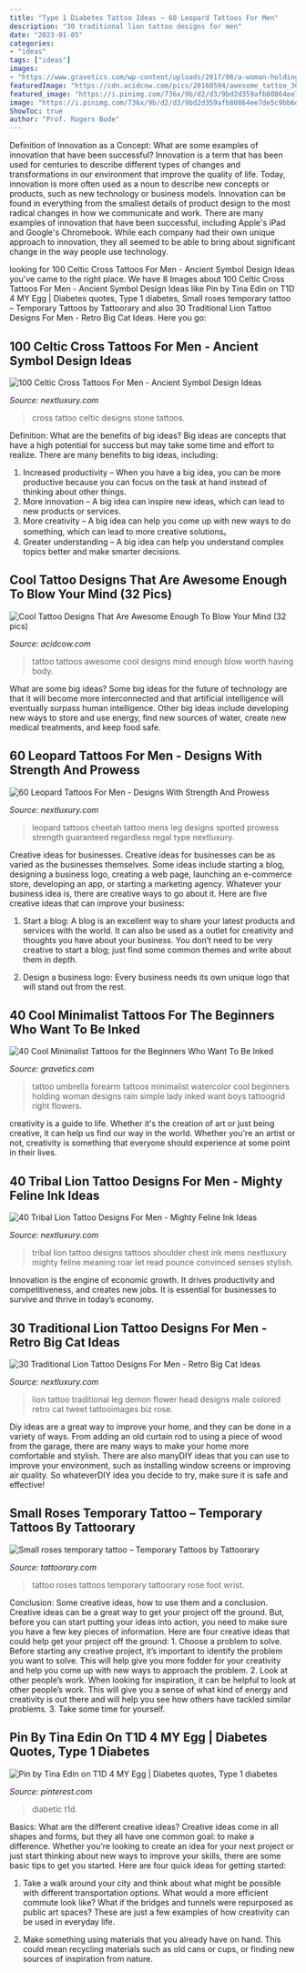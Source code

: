 ```yaml
---
title: "Type 1 Diabetes Tattoo Ideas ~ 60 Leopard Tattoos For Men"
description: "30 traditional lion tattoo designs for men"
date: "2023-01-05"
categories:
- "ideas"
tags: ["ideas"]
images:
- "https://www.gravetics.com/wp-content/uploads/2017/08/a-woman-holding-an-umbrella.jpg"
featuredImage: "https://cdn.acidcow.com/pics/20160504/awesome_tattoo_30.jpg"
featured_image: "https://i.pinimg.com/736x/9b/d2/d3/9bd2d359afb80864ee7de5c9bb6d3944.jpg"
image: "https://i.pinimg.com/736x/9b/d2/d3/9bd2d359afb80864ee7de5c9bb6d3944.jpg"
ShowToc: true
author: "Prof. Rogers Bode"
---
```



Definition of Innovation as a Concept: What are some examples of innovation that have been successful?
Innovation is a term that has been used for centuries to describe different types of changes and transformations in our environment that improve the quality of life. Today, innovation is more often used as a noun to describe new concepts or products, such as new technology or business models. Innovation can be found in everything from the smallest details of product design to the most radical changes in how we communicate and work.
There are many examples of innovation that have been successful, including Apple's iPad and Google's Chromebook. While each company had their own unique approach to innovation, they all seemed to be able to bring about significant change in the way people use technology.

	

		
looking for 100 Celtic Cross Tattoos For Men - Ancient Symbol Design Ideas you've came to the right place. We have 8 Images about 100 Celtic Cross Tattoos For Men - Ancient Symbol Design Ideas like Pin by Tina Edin on T1D 4 MY Egg | Diabetes quotes, Type 1 diabetes, Small roses temporary tattoo – Temporary Tattoos by Tattoorary and also 30 Traditional Lion Tattoo Designs For Men - Retro Big Cat Ideas. Here you go:
		
    
## 100 Celtic Cross Tattoos For Men - Ancient Symbol Design Ideas

<img loading=lazy src="http://nextluxury.com/wp-content/uploads/masculine-celtic-cross-tattoo-designs-for-men-stone.jpg" onerror="this.onerror=null;this.src='https://tse3.mm.bing.net/th?id=OIP.-ag1-3fFmiFKDVMMa3m-dwHaHa&amp;pid=15.1';" alt="100 Celtic Cross Tattoos For Men - Ancient Symbol Design Ideas">

_Source: nextluxury.com_

>cross tattoo celtic designs stone tattoos. 

	

Definition: What are the benefits of big ideas?
Big ideas are concepts that have a high potential for success but may take some time and effort to realize. There are many benefits to big ideas, including: 
1. Increased productivity – When you have a big idea, you can be more productive because you can focus on the task at hand instead of thinking about other things. 
2. More innovation – A big idea can inspire new ideas, which can lead to new products or services. 
3. More creativity – A big idea can help you come up with new ways to do something, which can lead to more creative solutions。 
4. Greater understanding – A big idea can help you understand complex topics better and make smarter decisions.

    
## Cool Tattoo Designs That Are Awesome Enough To Blow Your Mind (32 Pics)

<img loading=lazy src="https://cdn.acidcow.com/pics/20160504/awesome_tattoo_30.jpg" onerror="this.onerror=null;this.src='https://tse4.mm.bing.net/th?id=OIP.EOQApmmVCK7beoGthc9V1wHaHa&amp;pid=15.1';" alt="Cool Tattoo Designs That Are Awesome Enough To Blow Your Mind (32 pics)">

_Source: acidcow.com_

>tattoo tattoos awesome cool designs mind enough blow worth having body. 

	

What are some big ideas?
Some big ideas for the future of technology are that it will become more interconnected and that artificial intelligence will eventually surpass human intelligence. Other big ideas include developing new ways to store and use energy, find new sources of water, create new medical treatments, and keep food safe.

    
## 60 Leopard Tattoos For Men - Designs With Strength And Prowess

<img loading=lazy src="http://nextluxury.com/wp-content/uploads/cool-painted-leopard-mens-leg-tattoo-ideas.jpg" onerror="this.onerror=null;this.src='https://tse3.mm.bing.net/th?id=OIP.PmugkAYJeP7tVWz0v-F9bAHaH_&amp;pid=15.1';" alt="60 Leopard Tattoos For Men - Designs With Strength And Prowess">

_Source: nextluxury.com_

>leopard tattoos cheetah tattoo mens leg designs spotted prowess strength guaranteed regardless regal type nextluxury. 

	

Creative ideas for businesses.
Creative ideas for businesses can be as varied as the businesses themselves. Some ideas include starting a blog, designing a business logo, creating a web page, launching an e-commerce store, developing an app, or starting a marketing agency. Whatever your business idea is, there are creative ways to go about it. Here are five creative ideas that can improve your business:
1. Start a blog: A blog is an excellent way to share your latest products and services with the world. It can also be used as a outlet for creativity and thoughts you have about your business. You don’t need to be very creative to start a blog; just find some common themes and write about them in depth.

2. Design a business logo: Every business needs its own unique logo that will stand out from the rest.

    
## 40 Cool Minimalist Tattoos For The Beginners Who Want To Be Inked

<img loading=lazy src="https://www.gravetics.com/wp-content/uploads/2017/08/a-woman-holding-an-umbrella.jpg" onerror="this.onerror=null;this.src='https://tse3.mm.bing.net/th?id=OIP.Wq7_9kkNNPxPlmd8C7HBdwHaHa&amp;pid=15.1';" alt="40 Cool Minimalist Tattoos for the Beginners Who Want To Be Inked">

_Source: gravetics.com_

>tattoo umbrella forearm tattoos minimalist watercolor cool beginners holding woman designs rain simple lady inked want boys tattoogrid right flowers. 

	

creativity is a guide to life. Whether it's the creation of art or just being creative, it can help us find our way in the world. Whether you're an artist or not, creativity is something that everyone should experience at some point in their lives.

    
## 40 Tribal Lion Tattoo Designs For Men - Mighty Feline Ink Ideas

<img loading=lazy src="http://nextluxury.com/wp-content/uploads/gentleman-with-tribal-lion-red-and-black-ink-tattoo-on-chest-and-shoulder.jpg" onerror="this.onerror=null;this.src='https://tse4.mm.bing.net/th?id=OIP.IoeSnXg-rKSUwnhINzIsEgHaHa&amp;pid=15.1';" alt="40 Tribal Lion Tattoo Designs For Men - Mighty Feline Ink Ideas">

_Source: nextluxury.com_

>tribal lion tattoo designs tattoos shoulder chest ink mens nextluxury mighty feline meaning roar let read pounce convinced senses stylish. 

	

Innovation is the engine of economic growth. It drives productivity and competitiveness, and creates new jobs. It is essential for businesses to survive and thrive in today’s economy.

    
## 30 Traditional Lion Tattoo Designs For Men - Retro Big Cat Ideas

<img loading=lazy src="http://nextluxury.com/wp-content/uploads/male-traditional-lion-with-rose-flower-leg-tattoo.jpg" onerror="this.onerror=null;this.src='https://tse2.mm.bing.net/th?id=OIP.TK7jSOoFdB2MlMT3gEHv0gHaLH&amp;pid=15.1';" alt="30 Traditional Lion Tattoo Designs For Men - Retro Big Cat Ideas">

_Source: nextluxury.com_

>lion tattoo traditional leg demon flower head designs male colored retro cat tweet tattooimages biz rose. 

	

Diy ideas are a great way to improve your home, and they can be done in a variety of ways. From adding an old curtain rod to using a piece of wood from the garage, there are many ways to make your home more comfortable and stylish. There are also manyDIY ideas that you can use to improve your environment, such as installing window screens or improving air quality. So whateverDIY idea you decide to try, make sure it is safe and effective!

    
## Small Roses Temporary Tattoo – Temporary Tattoos By Tattoorary

<img loading=lazy src="http://cdn.shopify.com/s/files/1/0437/5925/products/19_b192d00b-cec7-4c1f-91a2-fdc539d9251f_grande.jpg?v=1527474191" onerror="this.onerror=null;this.src='https://tse1.mm.bing.net/th?id=OIP.yfifzI_hCa3U-g2Zl9HKAwAAAA&amp;pid=15.1';" alt="Small roses temporary tattoo – Temporary Tattoos by Tattoorary">

_Source: tattoorary.com_

>tattoo roses tattoos temporary tattoorary rose foot wrist. 

	

Conclusion: Some creative ideas, how to use them and a conclusion.
Creative ideas can be a great way to get your project off the ground. But, before you can start putting your ideas into action, you need to make sure you have a few key pieces of information. Here are four creative ideas that could help get your project off the ground: 1. Choose a problem to solve. Before starting any creative project, it’s important to identify the problem you want to solve. This will help give you more fodder for your creativity and help you come up with new ways to approach the problem. 2. Look at other people’s work. When looking for inspiration, it can be helpful to look at other people’s work. This will give you a sense of what kind of energy and creativity is out there and will help you see how others have tackled similar problems. 3. Take some time for yourself.

    
## Pin By Tina Edin On T1D 4 MY Egg | Diabetes Quotes, Type 1 Diabetes

<img loading=lazy src="https://i.pinimg.com/736x/9b/d2/d3/9bd2d359afb80864ee7de5c9bb6d3944.jpg" onerror="this.onerror=null;this.src='https://tse2.mm.bing.net/th?id=OIP.xmUAOFFyk9jvyWNgXoEo-QHaGq&amp;pid=15.1';" alt="Pin by Tina Edin on T1D 4 MY Egg | Diabetes quotes, Type 1 diabetes">

_Source: pinterest.com_

>diabetic t1d. 

	

Basics: What are the different creative ideas?
Creative ideas come in all shapes and forms, but they all have one common goal: to make a difference. Whether you’re looking to create an idea for your next project or just start thinking about new ways to improve your skills, there are some basic tips to get you started. Here are four quick ideas for getting started:
1. Take a walk around your city and think about what might be possible with different transportation options. What would a more efficient commute look like? What if the bridges and tunnels were repurposed as public art spaces? These are just a few examples of how creativity can be used in everyday life.

2. Make something using materials that you already have on hand. This could mean recycling materials such as old cans or cups, or finding new sources of inspiration from nature.

